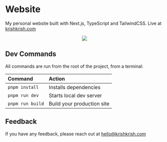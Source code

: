# Website

My personal website built with Next.js, TypeScript and TailwindCSS. Live at [krishkrish.com](https://krishkrish.com)

<p align="center">
  <a href="https://krishkrish.com">
    <img src="https://i.imgur.com/ICfZEpN.png"/>
  </a>
</p>

## Dev Commands

All commands are run from the root of the project, from a terminal:

| Command          | Action                     |
| :--------------- | :------------------------- |
| `pnpm install`   | Installs dependencies      |
| `pnpm run dev`   | Starts local dev server    |
| `pnpm run build` | Build your production site |

## Feedback

If you have any feedback, please reach out at [hello@krishkrish.com](mailto:hello@krishkrish.com)
